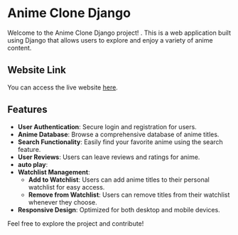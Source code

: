 # Anime Clone Django

Welcome to the Anime Clone Django project! . This is a web application built using Django that allows users to explore and enjoy a variety of anime content.

## Website Link

You can access the live website [here](https://satish881.pythonanywhere.com).

## Features

- **User Authentication**: Secure login and registration for users.
- **Anime Database**: Browse a comprehensive database of anime titles.
- **Search Functionality**: Easily find your favorite anime using the search feature.
- **User Reviews**: Users can leave reviews and ratings for anime.
- **auto play**: 
- **Watchlist Management**: 
  - **Add to Watchlist**: Users can add anime titles to their personal watchlist for easy access.
  - **Remove from Watchlist**: Users can remove titles from their watchlist whenever they choose.
- **Responsive Design**: Optimized for both desktop and mobile devices.

Feel free to explore the project and contribute!
